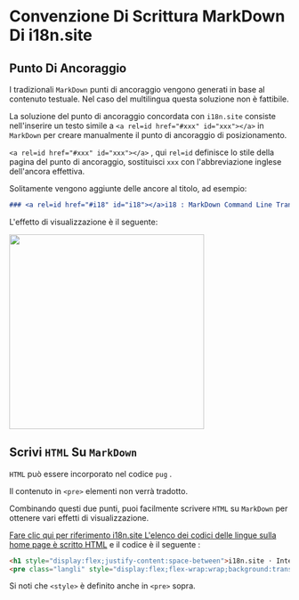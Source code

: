 # Convenzione Di Scrittura MarkDown Di i18n.site

## Punto Di Ancoraggio

I tradizionali `MarkDown` punti di ancoraggio vengono generati in base al contenuto testuale. Nel caso del multilingua questa soluzione non è fattibile.

La soluzione del punto di ancoraggio concordata con `i18n.site` consiste nell'inserire un testo simile a `<a rel=id href="#xxx" id="xxx"></a>` in `MarkDown` per creare manualmente il punto di ancoraggio di posizionamento.

`<a rel=id href="#xxx" id="xxx"></a>` , qui `rel=id` definisce lo stile della pagina del punto di ancoraggio, sostituisci `xxx` con l'abbreviazione inglese dell'ancora effettiva.

Solitamente vengono aggiunte delle ancore al titolo, ad esempio:

```md
### <a rel=id href="#i18" id="i18"></a>i18 : MarkDown Command Line Translation Tool
```

L'effetto di visualizzazione è il seguente:

<img src="//p.3ti.site/1721381136.avif" width="350">

## Scrivi `HTML` Su `MarkDown`

`HTML` può essere incorporato nel codice `pug` .

Il contenuto in `<pre>` elementi non verrà tradotto.

Combinando questi due punti, puoi facilmente scrivere `HTML` su `MarkDown` per ottenere vari effetti di visualizzazione.

[Fare clic qui per riferimento i18n.site L'elenco dei codici delle lingue sulla home page è scritto HTML](//raw.githubusercontent.com/i18n-site/md/main/zh/README.md) e il codice è il seguente :

```html
<h1 style="display:flex;justify-content:space-between">i18n.site ⋅ International Solutions<img src="//p.3ti.site/logo.svg" style="user-select:none;margin-top:-1px;width:42px"></h1>
<pre class="langli" style="display:flex;flex-wrap:wrap;background:transparent;border:1px solid #eee;font-size:12px;box-shadow:0 0 3px inset #eee;padding:12px 5px 4px 12px;justify-content:space-between;"><style>pre.langli i{font-weight:300;font-family:s;margin-right:2px;margin-bottom:8px;font-style:normal;color:#666;border-bottom:1px dashed #ccc;}</style><i>English</i><i>简体中文</i><i>Deutsch</i> … …</pre>
```

Si noti che `<style>` è definito anche in `<pre>` sopra.